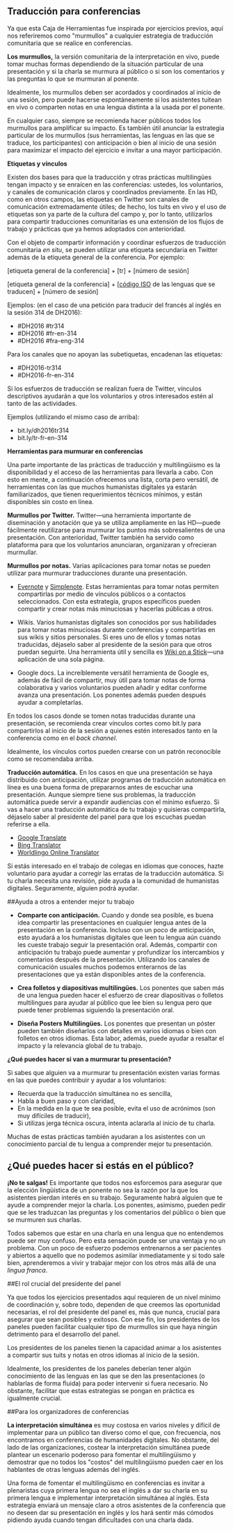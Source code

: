 ## Traducción para conferencias


Ya que esta Caja de Herramientas fue inspirada por ejercicios previos, aquí nos referiremos como "murmullos" a cualquier estrategia de traducción comunitaria que se realice en conferencias. 

**Los murmullos,** la versión comunitaria de la interpretación en vivo, puede tomar muchas formas dependiendo de la situación particular de una presentación y si la charla se murmura al público o si son los comentarios y las preguntas lo que se murmuran al ponente.

Idealmente, los murmullos deben ser acordados y coordinados al inicio de una sesión, pero puede hacerse espontáneamente si los asistentes tuitean en vivo o comparten notas en una lengua distinta a la usada por el ponente.

En cualquier caso, siempre se recomienda hacer públicos todos los murmullos para amplificar su impacto. Es también útil anunciar la estrategia particular de los murmullos (sus herramientas, las lenguas en las que se traduce, los participantes) con anticipación o bien al inicio de una sesión para maximizar el impacto del ejercicio e invitar a una mayor participación.


**Etiquetas y vínculos**


Existen dos bases para que la traducción y otras prácticas multilingües tengan impacto y se enraícen en las conferencias: ustedes, los voluntarios, y canales de comunicación claros y coordinados previamente. En las HD, como en otros campos, las etiquetas en Twitter son canales de comunicación extremadamente útiles; de hecho, los tuits en vivo y el uso de etiquetas son ya parte de la cultura del campo y, por lo tanto, utilizarlos para compartir traducciones comunitarias es una extensión de los flujos de trabajo y prácticas que ya hemos adoptados con anterioridad.

Con el objeto de compartir información y coordinar esfuerzos de traducción comunitaria *en situ*, se pueden utilizar una etiqueta secundaria en Twitter además de la etiqueta general de la conferencia. Por ejemplo:

[etiqueta general de la conferencia] + [tr] + [número de sesión]

[etiqueta general de la conferencia] + [[código ISO](http://www.loc.gov/standards/iso639-2/php/English_list.php) de las lenguas que se traducen] + [número de sesión]

Ejemplos: (en el caso de una petición para traducir del francés al inglés en la sesión 314 de DH2016):

- \#DH2016 \#tr314
- \#DH2016 \#fr-en-314
- \#DH2016 \#fra-eng-314

Para los canales que no apoyan las subetiquetas, encadenan las etiquetas:

- \#DH2016-tr314
- \#DH2016-fr-en-314

Si los esfuerzos de traducción se realizan fuera de Twitter, vínculos descriptivos ayudarán a que los voluntarios y otros interesados estén al tanto de las actividades.

Ejemplos (utilizando el mismo caso de arriba):

- bit.ly/dh2016tr314
- bit.ly/tr-fr-en-314


**Herramientas para murmurar en conferencias**

Una parte importante de las prácticas de traducción y multilingüismo es la disponibilidad y el acceso de las herramientas para llevarla a cabo. Con esto en mente, a continuación ofrecemos una lista, corta pero versátil, de herramientas con las que muchos humanistas digitales ya estarán familiarizados, que tienen requerimientos técnicos mínimos, y están disponibles sin costo en línea.

**Murmullos por Twitter.** Twitter—una herramienta importante de diseminación y anotación que ya se utiliza ampliamente en las HD—puede fácilmente reutilizarse para murmurar los puntos más sobresalientes de una presentación. Con anterioridad, Twitter también ha servido como plataforma para que los voluntarios anunciaran, organizaran y ofrecieran murmullar.

**Murmullos por notas.** Varias aplicaciones para tomar notas se pueden utilizar para murmurar traducciones durante una presentación.

- [Evernote](https://evernote.com/) y [Simplenote](http://simplenote.com/). Estas herramientas para tomar notas permiten compartirlas por medio de vínculos públicos o a contactos seleccionados. Con esta estrategia, grupos específicos pueden compartir y crear notas más minuciosas y hacerlas públicas a otros.

- Wikis. Varios humanistas digitales son conocidos por sus habilidades para tomar notas minuciosas durante conferencias y compartirlas en sus wikis y sitios personales. Si eres uno de ellos y tomas notas traducidas, déjaselo saber al presidente de la sesión para que otros puedan seguirte. Una herramienta útil y sencilla es [Wiki on a Stick](http://stickwiki.sourceforge.net/)—una aplicación de una sola página.

- Google docs. La increíblemente versátil herramienta de Google es, además de fácil de compartir, muy útil para tomar notas de forma colaborativa y varios voluntarios pueden añadir y editar conforme avanza una presentación. Los ponentes además pueden después ayudar a completarlas.

En todos los casos donde se tomen notas traducidas durante una presentación, se recomienda crear vínculos cortes como bit.ly para compartirlos al inicio de la sesión a quienes estén interesados tanto en la conferencia como en el *back channel*.

Idealmente, los vínculos cortos pueden crearse con un patrón reconocible como se recomendaba arriba.


**Traducción automática.** En los casos en que una presentación se haya distribuido con anticipación, utilizar programas de traducción automática en línea es una buena forma de prepararnos antes de escuchar una presentación. Aunque siempre tiene sus problemas, la traducción automática puede servir a expandir audiencias con el mínimo esfuerzo. Si vas a hacer una traducción automática de tu trabajo y quisieras compartirla, déjaselo saber al presidente del panel para que los escuchas puedan referirse a ella.

- [Google Translate](https://translate.google.com/)
- [Bing Translator](https://www.bing.com/translator/)
- [Worldlingo Online Translator](http://www.worldlingo.com/en_us/products_services/worldlingo_translator.html)

Si estás interesado en el trabajo de colegas en idiomas que conoces, hazte voluntario para ayudar a corregir las erratas de la traducción automática. Si tu charla necesita una revisión, pide ayuda a la comunidad de humanistas digitales. Seguramente, alguien podrá ayudar.


##Ayuda a otros a entender mejor tu trabajo


- **Comparte con anticipación.** Cuando y donde sea posible, es buena idea compartir las presentaciones en cualquier lengua antes de la presentación en la conferencia. Incluso con un poco de anticipación, esto ayudará a los humanistas digitales que leen tu lengua aún cuando les cueste trabajo seguir la presentación oral. Además, compartir con anticipación tu trabajo puede aumentar y profundizar los intercambios y comentarios después de la presentación. Utilizando los canales de comunicación usuales muchos podemos enterarnos de las presentaciones que ya están disponibles antes de la conferencia.


- **Crea folletos y diapositivas multilingües.** Los ponentes que saben más de una lengua pueden hacer el esfuerzo de crear diapositivas o folletos multilingues para ayudar al público que lee bien su lengua pero que puede tener problemas siguiendo la presentación oral.

- **Diseña Posters Multilingües.** Los ponentes que presentan un póster pueden también diseñarlos con detalles en varios idiomas o bien con folletos en otros idiomas. Esta labor, además, puede ayudar a resaltar el impacto y la relevancia global de tu trabajo. 


**¿Qué puedes hacer si van a murmurar tu presentación?**

Si sabes que alguien va a murmurar tu presentación existen varias formas en las que puedes contribuir y ayudar a los voluntarios:

- Recuerda que la traducción simultánea no es sencilla,
- Habla a buen paso y con claridad,
- En la medida en la que te sea posible, evita el uso de acrónimos (son muy difíciles de traducir),
- Si utilizas jerga técnica oscura, intenta aclararla al inicio de tu charla.

Muchas de estas prácticas también ayudaran a los asistentes con un conocimiento parcial de tu lengua a comprender mejor tu presentación.


## ¿Qué puedes hacer si estás en el público?

**¡No te salgas!** Es importante que todos nos esforcemos para asegurar que la elección lingüística de un ponente no sea la razón por la que los asistentes pierdan interés en su trabajo. Seguramente habrá alguien que te ayude a comprender mejor la charla. Los ponentes, asimismo, pueden pedir que se les traduzcan las preguntas y los comentarios del público o bien que se murmuren sus charlas.

Todos sabemos que estar en una charla en una lengua que no entendemos puede ser muy confuso. Pero esta sensación puede ser una ventaja y no un problema. Con un poco de esfuerzo podemos entrenarnos a ser pacientes y abiertos a aquello que no podemos asimilar inmediatamente y si todo sale bien, aprenderemos a vivir y trabajar mejor con los otros más allá de una *lingua franca*.

##El rol crucial del presidente del panel

Ya que todos los ejercicios presentados aquí requieren de un nivel mínimo de coordinación y, sobre todo, dependen de que creemos las oportunidad necesarias, el rol del presidente del panel es, más que nunca, crucial para asegurar que sean posibles y exitosos. Con ese fin, los presidentes de los paneles pueden facilitar cualquier tipo de murmullos sin que haya ningún detrimento para el desarrollo del panel. 

Los presidentes de los paneles tienen la capacidad animar a los asistentes a compartir sus tuits y notas en otros idiomas al inicio de la sesión. 

Idealmente, los presidentes de los paneles deberían tener algún conocimiento de las lenguas en las que se den las presentaciones (o hablarlas de forma fluida) para poder intervenir si fuera necesario. No obstante, facilitar que estas estrategias se pongan en práctica es igualmente crucial.


##Para los organizadores de conferencias

**La interpretación simultánea** es muy costosa en varios niveles y difícil de implementar para un público tan diverso como el que, con frecuencia, nos encontramos en conferencias de humanidades digitales. No obstante, del lado de las organizaciones, costear la interpretación simultánea puede plantear un escenario poderoso para fomentar el multilingüismo y demostrar que no todos los "costos" del multilingüismo pueden caer en los hablantes de otras lenguas además del inglés.

Una forma de fomentar el multilingüismo en conferencias es invitar a plenaristas cuya primera lengua no sea el inglés a dar su charla en su primera lengua e implementar interpretación simultánea al inglés. Esta estrategia enviará un mensaje claro a otros asistentes de la conferencia que no deseen dar su presentación en inglés y los hará sentir más cómodos pidiendo ayuda cuando tengan dificultades con una charla dada.
